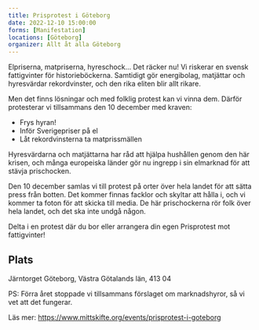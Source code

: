 ```yaml
---
title: Prisprotest i Göteborg
date: 2022-12-10 15:00:00
forms: [Manifestation]
locations: [Göteborg]
organizer: Allt åt alla Göteborg
---
```


Elpriserna, matpriserna, hyreschock… Det räcker nu! Vi riskerar en svensk fattigvinter för historieböckerna. Samtidigt gör energibolag, matjättar och hyresvärdar rekordvinster, och den rika eliten blir allt rikare.

Men det finns lösningar och med folklig protest kan vi vinna dem. Därför protesterar vi tillsammans den 10 december med kraven:

* Frys hyran!
* Inför Sverigepriser på el
* Låt rekordvinsterna ta matprissmällen

Hyresvärdarna och matjättarna har råd att hjälpa hushållen genom den här krisen, och många europeiska länder gör nu ingrepp i sin elmarknad för att stävja prischocken.

Den 10 december samlas vi till protest på orter över hela landet för att sätta press från botten. Det kommer finnas facklor och skyltar att hålla i, och vi kommer ta foton för att skicka till media. De här prischockerna rör folk över hela landet, och det ska inte undgå någon.

Delta i en protest där du bor eller arrangera din egen Prisprotest mot fattigvinter!

## Plats
Järntorget
Göteborg, Västra Götalands län, 413 04

PS: Förra året stoppade vi tillsammans förslaget om marknadshyror, så vi vet att det fungerar.

Läs mer: https://www.mittskifte.org/events/prisprotest-i-goteborg